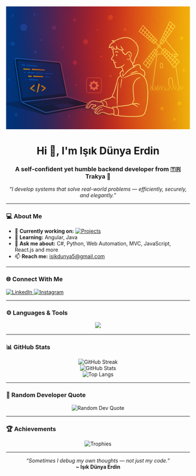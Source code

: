 <!-- 🌌 Modern Minimal Dark README for Işık Dünya Erdin -->
![MasterHead](https://github.com/DunyaErdin/DunyaErdin/blob/master/main.png)

<h1 align="center">Hi 👋, I'm Işık Dünya Erdin</h1>
<h3 align="center">A self-confident yet humble backend developer from 🇹🇷 Trakya 🧿</h3>

<p align="center">
  <em>“I develop systems that solve real-world problems — efficiently, securely, and elegantly.”</em>
</p>

---

### 💻 About Me  
- 🔭 **Currently working on:** [![Projects](https://img.shields.io/badge/Now_Building-Web%20Automation%20%26%20MVC%20Systems-blueviolet?style=flat-square&logo=visualstudio)](https://github.com/DunyaErdin)  
- 🌱 **Learning:** Angular, Java  
- 💬 **Ask me about:** C#, Python, Web Automation, MVC, JavaScript, React.js and more  
- 📫 **Reach me:** isikdunya5@gmail.com  

---

### 🌐 Connect With Me  
<p align="left">
<a href="https://linkedin.com/in/işık-dünya-erdin-943770370" target="blank">
  <img src="https://img.shields.io/badge/LinkedIn-%230077B5.svg?logo=linkedin&logoColor=white" alt="LinkedIn"/>
</a>
<a href="https://instagram.com/thrakidunya" target="blank">
  <img src="https://img.shields.io/badge/Instagram-%23E4405F.svg?logo=Instagram&logoColor=white" alt="Instagram"/>
</a>
</p>

---

### ⚙️ Languages & Tools  
<p align="center">
  <img src="https://skillicons.dev/icons?i=cs,dotnet,python,angular,react,js,ts,html,css,bootstrap,azure,docker,git,postman,nodejs,nestjs,unity,photoshop,blender,mysql,selenium,playwright" />
</p>

---

### 📊 GitHub Stats  
<div align="center">
  <img src="https://github-readme-streak-stats.herokuapp.com?user=DunyaErdin&theme=tokyonight&hide_border=true" alt="GitHub Streak" /><br>
  <img src="https://github-readme-stats.vercel.app/api?username=DunyaErdin&show_icons=true&theme=tokyonight&hide_border=true" alt="GitHub Stats" /><br>
  <img src="https://github-readme-stats.vercel.app/api/top-langs/?username=DunyaErdin&layout=compact&theme=tokyonight&hide_border=true" alt="Top Langs" />
</div>

---

### 💬 Random Developer Quote  
<p align="center">
  <img src="https://quotes-github-readme.vercel.app/api?type=horizontal&theme=dark" alt="Random Dev Quote"/>
</p>

---

### 🏆 Achievements  
<p align="center">
  <img src="https://github-profile-trophy.vercel.app/?username=DunyaErdin&theme=darkhub&no-bg=true&margin-w=10" alt="Trophies" />
</p>

---

<p align="center">
  <em>“Sometimes I debug my own thoughts — not just my code.”</em><br>
  <strong>~ Işık Dünya Erdin</strong>
</p>
